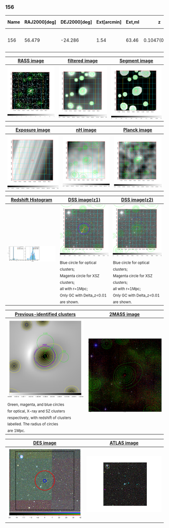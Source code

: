 <div STYLE="page-break-after: always;"></div>

### 156

|Name|RAJ2000[deg]|DEJ2000[deg] |Ext[arcmin]| Ext,ml | z | z_src| C|GC(XSZ,Delta_z<0.01)| GC(OPT,Delta_z<0.01)|GC| R_sig[arcmin] | R500[arcmin] | R500[Mpc]| CRsig[c/s] | CR500[c/s] |L500[1E44 erg/s]|F500[1E-12 erg/s/cm^2]| M500[1E14 Msun]|Tx[keV]|Cnt_sig|Beta|Rc[arcmin]|Comment|Alias|
|---|---|---|---|---|---|------|---|--------|---------|----------|---|---|---|---|---|---|---|---|---|---|---|---|---|---|
|156| 56.479| -24.286| 1.54| 63.46| 0.1047(0.005)| z1, z_xsz| B| MCXC, Tar, XB| A, W| A, MCXC, Tar, W, XB| 8.800| 8.455| 0.974| 0.287(0.034)| 0.286(0.034)| 1.616(0.102)| 5.778(0.364)| 2.91(0.09)| 4.28(0.08)| 134.0| 0.897(-0.102+0.072)| 3.902(-0.600+0.432)| -| k122|

|[RASS image](../image/156/156_img.pdf)|[filtered image](../image/156/156_fil.pdf)|[Segment image](../image/156/156_seg.pdf)|
|-------------------|--------------------|-------------------|
| <img src="../image/156/156_img.png" width="300">  | <img src="../image/156/156_fil.png" width="300">   | <img src="../image/156/156_seg.png" width="300">  |

|[Exposure image](../image/156/156_mex.pdf)| [nH image](../image/156/156_nh.pdf)| [Planck image](../image/156/156_p.pdf)|
|-------------------|--------------------|-------------------|
|<img src="../image/156/156_mex.png" width="300">   | <img src="../image/156/156_nh.png" width="300">    | <img src="../image/156/156_p.png" width="300"> |

|[Redshift Histogram](../image/156/156_zg.pdf) | [DSS image(z1)](../image/156/156_dss_z1.pdf)      |  [DSS image(z2)](../image/156/156_dss_z2.pdf)    |
|-------------------|--------------------|-------------------|
|<img src="../image/156/156_zg.png" width="300"> |<img src="../image/156/156_dss_z1.png" width="300"> <sub><br>Blue circle for optical clusters; <br>Magenta circle for XSZ clusters; <br>all with r=1Mpc; <br>Only GC with Delta_z<0.01 are shown. </sub>| <img src="../image/156/156_dss_z2.png" width="300"><sub><br>Blue circle for optical clusters; <br>Magenta circle for XSZ clusters; <br>all with r=1Mpc; <br>Only GC with Delta_z<0.01 are shown. </sub> |

|[Previous-identified clusters](../image/156/156_gc.pdf) | [2MASS image](../image/156/156_2mass.pdf)      |
|-------------------|-------------------|
|<img src=../image/156/156_gc.png width="300"> <br><sub>Green, magenta, and blue circles <br>for optical, X-ray and SZ clusters <br>respectively, with redshift of clusters <br>labelled. The radius of circles <br>are 1Mpc.</sub>|<img src="../image/156/156_2mass.png" width="300">  |

|[DES image](../image/156/156_des.pdf)   |[ATLAS image](../image/156/156_s.pdf)        |
|-------------------|-------------------|
| <img src="../image/156/156_des.png" width="300">  | <img src="../image/156/156_s.png" width="300">  |
